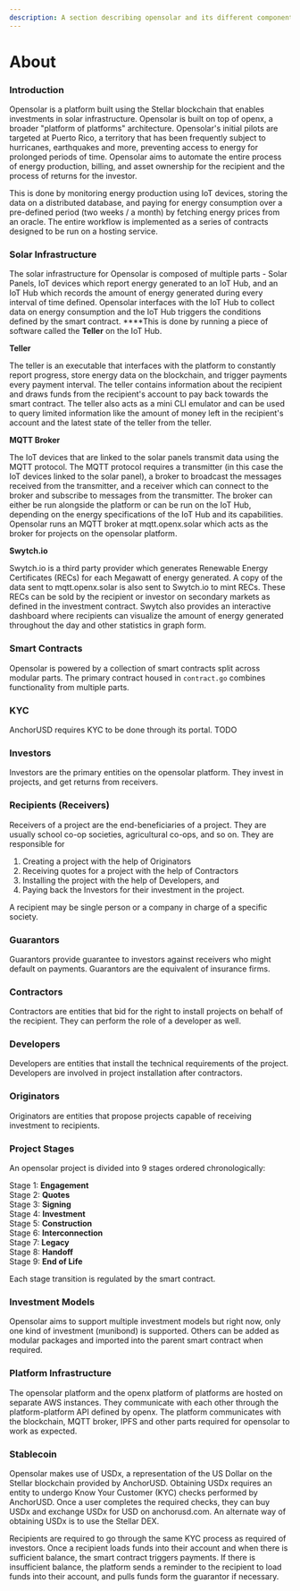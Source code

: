 ```yaml
---
description: A section describing opensolar and its different components
---
```


# About

### Introduction

Opensolar is a platform built using the Stellar blockchain that enables investments in solar infrastructure. Opensolar is built on top of openx, a broader "platform of platforms" architecture. Opensolar's initial pilots are targeted at Puerto Rico, a territory that has been frequently subject to hurricanes, earthquakes and more, preventing access to energy for prolonged periods of time. Opensolar aims to automate the entire process of energy production, billing, and asset ownership for the recipient and the process of returns for the investor.

This is done by monitoring energy production using IoT devices, storing the data on a distributed database, and paying for energy consumption over a pre-defined period \(two weeks / a month\) by fetching energy prices from an oracle. The entire workflow is implemented as a series of contracts designed to be run on a hosting service.

### Solar Infrastructure

The solar infrastructure for Opensolar is composed of multiple parts - Solar Panels, IoT devices which report energy generated to an IoT Hub, and an IoT Hub which records the amount of energy generated during every interval of time defined. Opensolar interfaces with the IoT Hub to collect data on energy consumption and the IoT Hub triggers the conditions defined by the smart contract. ****This is done by running a piece of software called the **Teller** on the IoT Hub.

**Teller**

The teller is an executable that interfaces with the platform to constantly report progress, store energy data on the blockchain, and trigger payments every payment interval. The teller contains information about the recipient and draws funds from the recipient's account to pay back towards the smart contract. The teller also acts as a mini CLI emulator and can be used to query limited information like the amount of money left in the recipient's account and the latest state of the teller from the teller.

**MQTT Broker**

The IoT devices that are linked to the solar panels transmit data using the MQTT protocol. The MQTT protocol requires a transmitter \(in this case the IoT devices linked to the solar panel\), a broker to broadcast the messages received from the transmitter, and a receiver which can connect to the broker and subscribe to messages from the transmitter. The broker can either be run alongside the platform or can be run on the IoT Hub, depending on the energy specifications of the IoT Hub and its capabilities. Opensolar runs an MQTT broker at mqtt.openx.solar which acts as the broker for projects on the opensolar platform.

**Swytch.io**

Swytch.io is a third party provider which generates Renewable Energy Certificates \(RECs\) for each Megawatt of energy generated. A copy of the data sent to mqtt.openx.solar is also sent to Swytch.io to mint RECs. These RECs can be sold by the recipient or investor on secondary markets as defined in the investment contract. Swytch also provides an interactive dashboard where recipients can visualize the amount of energy generated throughout the day and other statistics in graph form.

### Smart Contracts

Opensolar is powered by a collection of smart contracts split across modular parts. The primary contract housed in `contract.go` combines functionality from multiple parts.

### KYC

AnchorUSD requires KYC to be done through its portal. TODO

### Investors

Investors are the primary entities on the opensolar platform. They invest in projects, and get returns from receivers.

### Recipients \(Receivers\)

Receivers of a project are the end-beneficiaries of a project. They are usually school co-op societies, agricultural co-ops, and so on. They are responsible for

1. Creating a project with the help of Originators
2. Receiving quotes for a project with the help of Contractors
3. Installing the project with the help of Developers, and
4. Paying back the Investors for their investment in the project.

A recipient may be single person or a company in charge of a specific society.

### Guarantors

Guarantors provide guarantee to investors against receivers who might default on payments. Guarantors are the equivalent of insurance firms.

### Contractors

Contractors are entities that bid for the right to install projects on behalf of the recipient. They can perform the role of a developer as well.

### Developers

Developers are entities that install the technical requirements of the project. Developers are involved in project installation after contractors.

### Originators

Originators are entities that propose projects capable of receiving investment to recipients.

### Project Stages

An opensolar project is divided into 9 stages ordered chronologically:

Stage 1: **Engagement**  
Stage 2: **Quotes**  
Stage 3: **Signing**  
Stage 4: **Investment**  
Stage 5: **Construction**  
Stage 6: **Interconnection**  
Stage 7: **Legacy**  
Stage 8: **Handoff**  
Stage 9: **End of Life**

Each stage transition is regulated by the smart contract.

### Investment Models

Opensolar aims to support multiple investment models but right now, only one kind of investment \(munibond\) is supported. Others can be added as modular packages and imported into the parent smart contract when required.

### Platform Infrastructure

The opensolar platform and the openx platform of platforms are hosted on separate AWS instances. They communicate with each other through the platform-platform API defined by openx. The platform communicates with the blockchain, MQTT broker, IPFS and other parts  required for opensolar to work as expected.

### Stablecoin

Opensolar makes use of USDx, a representation of the US Dollar on the Stellar blockchain provided by AnchorUSD. Obtaining USDx requires an entity to undergo Know Your Customer \(KYC\) checks performed by AnchorUSD. Once a user completes the required checks, they can buy USDx and exchange USDx for USD on anchorusd.com. An alternate way of obtaining USDx is to use the Stellar DEX.

Recipients are required to go through the same KYC process as required of investors. Once a recipient loads funds into their account and when there is sufficient balance, the smart contract triggers payments. If there is insufficient balance, the platform sends a reminder to the recipient to load funds into their account, and pulls funds form the guarantor if necessary.

